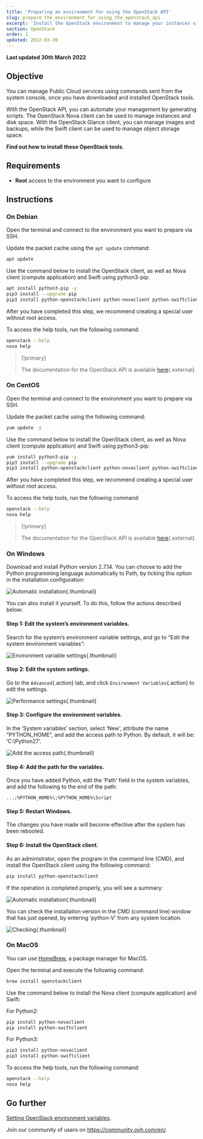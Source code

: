 ```yaml
---
title: 'Preparing an environment for using the OpenStack API'
slug: prepare_the_environment_for_using_the_openstack_api
excerpt: 'Install the OpenStack environment to manage your instances via the API'
section: OpenStack
order: 1
updated: 2022-03-30
---
```


**Last updated 30th March 2022**

## Objective

You can manage Public Cloud services using commands sent from the system console, once you have downloaded and installed OpenStack tools.

With the OpenStack API, you can automate your management by generating scripts. The OpenStack Nova client can be used to manage instances and disk space. With the OpenStack Glance client, you can manage images and backups, while the Swift client can be used to manage object storage space.

**Find out how to install these OpenStack tools.**

## Requirements

- **Root** access to the environment you want to configure

## Instructions

### On Debian

Open the terminal and connect to the environment you want to prepare via SSH.

Update the packet cache using the `apt update` command:

```sh
apt update
```

Use the command below to install the OpenStack client, as well as Nova client (compute application) and Swift using python3-pip:

```sh
apt install python3-pip -y
pip3 install --upgrade pip
pip3 install python-openstackclient python-novaclient python-swiftclient
```

After you have completed this step, we recommend creating a special user without root access.

To access the help tools, run the following command:

```sh
openstack --help
nova help
```

> [!primary]
>
> The documentation for the OpenStack API is available [here](https://docs.openstack.org/python-openstackclient/latest/){.external}.
>

### On CentOS

Open the terminal and connect to the environment you want to prepare via SSH.

Update the packet cache using the following command:

```sh
yum update -y
```

Use the command below to install the OpenStack client, as well as Nova client (compute application) and Swift using python3-pip:

```sh
yum install python3-pip -y
pip3 install --upgrade pip
pip3 install python-openstackclient python-novaclient python-swiftclient
```

After you have completed this step, we recommend creating a special user without root access.

To access the help tools, run the following command:

```sh
openstack --help
nova help
```

> [!primary]
>
> The documentation for the OpenStack API is available [here](https://docs.openstack.org/python-openstackclient/latest/){.external}.
>

### On Windows

Download and install Python version 2.7.14. You can choose to add the Python programming language automatically to Path, by ticking this option in the installation configuration:

![Automatic installation](images/1_preparation_openstack_environment_windows.png){.thumbnail}

You can also install it yourself. To do this, follow the actions described below:

#### Step 1: Edit the system’s environment variables.

Search for the system’s environment variable settings, and go to “Edit the system environment variables”:

![Environment variable settings](images/2_preparation_openstack_environment_windows.png){.thumbnail}

#### Step 2: Edit the system settings.

Go to the `Advanced`{.action} tab, and click `Environment Variables`{.action} to edit the settings.

![Performance settings](images/3_preparation_openstack_environment_windows.png){.thumbnail}

#### Step 3: Configure the environment variables.

In the ‘System variables’ section, select ‘New’, attribute the name “PYTHON_HOME”, and add the access path to Python. By default, it will be: ‘C:\\Python27’.

![Add the access path](images/4_edit_system_variables.png){.thumbnail}

#### Step 4: Add the path for the variables.

Once you have added Python, edit the ‘Path’ field in the system variables, and add the following to the end of the path:

`...;%PYTHON_HOME%\;%PYTHON_HOME%\Script`

#### Step 5: Restart Windows.

The changes you have made will become effective after the system has been rebooted.

#### Step 6: Install the OpenStack client.

As an administrator, open the program in the command line (CMD), and install the OpenStack client using the following command:

```sh
pip install python-openstackclient
```

If the operation is completed properly, you will see a summary:

![Automatic installation](images/5_preparation_openstack_environment_windows.png){.thumbnail}

You can check the installation version in the CMD (command line) window that has just opened, by entering ‘python-V’ from any system location.

![Checking](images/6_preparation_openstack_environment_windows.png){.thumbnail}

### On MacOS

You can use [HomeBrew](https://brew.sh), a package manager for MacOS.

Open the terminal and execute the following command:

```bash
brew install openstackclient
```

Use the command below to install the Nova client (compute application) and Swift:

For Python2:

```sh
pip install python-novaclient
pip install python-swiftclient
```

For Python3:

```sh
pip3 install python-novaclient
pip3 install python-swiftclient
```

To access the help tools, run the following command:

```sh
openstack --help
nova help
```

## Go further

[Setting OpenStack environment variables](https://docs.ovh.com/ie/en/public-cloud/set-openstack-environment-variables/).

Join our community of users on <https://community.ovh.com/en/>.
